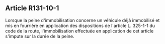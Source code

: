 Article R131-10-1
----
Lorsque la peine d'immobilisation concerne un véhicule déjà immobilisé et mis en
fourrière en application des dispositions de l'article L. 325-1-1 du code de la
route, l'immobilisation effectuée en application de cet article s'impute sur la
durée de la peine.
